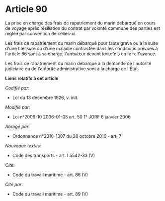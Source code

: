 # Article 90

La prise en charge des frais de rapatriement du marin débarqué en cours de voyage après résiliation du contrat par volonté
commune des parties est réglée par convention de celles-ci.

Les frais de rapatriement du marin débarqué pour faute grave ou à la suite d'une blessure ou d'une maladie contractée dans
les conditions prévues à l'article 86 sont à sa charge, l'armateur devant toutefois en faire l'avance.

Les frais de rapatriement du marin débarqué à la demande de l'autorité judiciaire ou de l'autorité administrative sont à la
charge de l'Etat.

**Liens relatifs à cet article**

_Codifié par_:

  - Loi du 13 décembre 1926, v. init.

_Modifié par_:

  - Loi n°2006-10 2006-01-05 art. 50 1° JORF 6 janvier 2006

_Abrogé par_:

  - Ordonnance n°2010-1307 du 28 octobre 2010 - art. 7

_Nouveaux textes_:

  - Code des transports - art. L5542-33 (V)

_Cite_:

  - Code du travail maritime - art. 86 (V)

_Cité par_:

  - Code du travail maritime - art. 89 (V)
